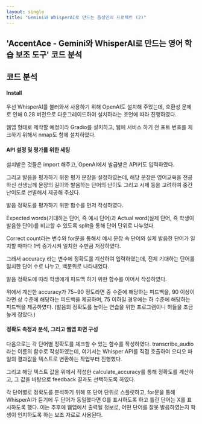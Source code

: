 ```yaml
---
layout: single
title: "Gemini와 WhisperAI로 만드는 음성인식 프로젝트 (2)"
---
```


## 'AccentAce - Gemini와 WhisperAI로 만드는 영어 학습 보조 도구' 코드 분석

## 코드 분석

#### Install

<script src="https://gist.github.com/juuyeoon/6fe0f893b7722c17a5b0be07fab5272c.js"></script>

우선 WhisperAI를 불러와서 사용하기 위해 OpenAI도 설치해 주었는데, 호환성 문제로 인해 0.28 버전으로 다운그레이드하여 설치하라는 조언에 따라 진행하였다.

웹앱 형태로 제작할 예정이라 Gradio를 설치하고, 웹에 서비스 하기 전 포트 번호를 체크하기 위해서 nmap도 함께 설치하였다.



#### API 설정 및 평가를 위한 세팅

<script src="https://gist.github.com/juuyeoon/4430d535cdaf01bed64d366ab5263b5d.js"></script>

설치받은 것들은 import 해주고, OpenAI에서 발급받은 API키도 입력하였다.

그리고 발음을 평가하기 위한 평가 문장을 설정하였는데, 해당 문장은 영어교육을 전공하신 선생님께 문장의 길이와 발음하는 단어의 난이도 그리고 시제 등을 고려하여 중간 난이도로 선별해서 제공해 주셨다.



발음 정확도를 평가하기 위한 함수를 먼저 작성하였다.

Expected words(기대하는 단어, 즉 예시 단어)과 Actual word(실제 단어, 즉 학생이 발음한 단어)를 비교할 수 있도록 split을 통해 단어 단위로 나누었다.

Correct count라는 변수와 for문을 통해서 예시 문장 속 단어와 실제 발음한 단어가 일치할 때마다 1씩 증가시켜 일치한 수만큼 저장하였다.

그래서 accuracy 라는 변수에 정확도를 계산하여 입력하였는데, 전체 기대하는 단어를 일치한 단어 수로 나누고, 백분위로 나타내었다.



발음 정확도에 따라 학생에게 피드백 하기 위한 함수를 이어서 작성하였다.

위에서 계산한 accuracy가 75~90 정도라면 중 수준에 해당하는 피드백을, 90 이상이라면 상 수준에 해당하는 피드백을 제공하며, 75 이하일 경우에는 하 수준에 해당하는 피드백을 제공하였다. (발음의 정확도를 높이는 연습을 위한 프로그램이니 허들을 조금 높게 잡았다.)



#### 정확도 측정과 분석, 그리고 웹앱 화면 구성

<script src="https://gist.github.com/juuyeoon/1d7fba4c5293ae6f64b136123ef1432a.js"></script>

다음으로는 각 단어별 정확도를 체크할 수 있는 함수를 작성하였다. transcribe_audio라는 이름의 함수로 작성하였는데, 여기서는 Whisper API를 직접 호출하여 오디오 파일의 결과값을 텍스트로 변환하는 작업부터 진행했다.

그리고 해당 텍스트 값을 위에서 작성한 calculate_accuracy를 통해 정확도를 계산하고, 그 값을 바탕으로 feedback 결과도 선택하도록 하였다.



각 단어별로 정확도를 분석하기 위해 또 단어 단위로 스플릿하고, for문을 통해 WhisperAI가 듣기에 두 단어가 동일했다면 O를 표시하도록 하고 틀린 단어는 X를 표시하도록 했다. 이는 추후에 웹앱에서 출력될 정보로, 어떤 단어를 잘못 발음하였는지 학생이 인지하도록 하는 보조 자료로 사용된다.



